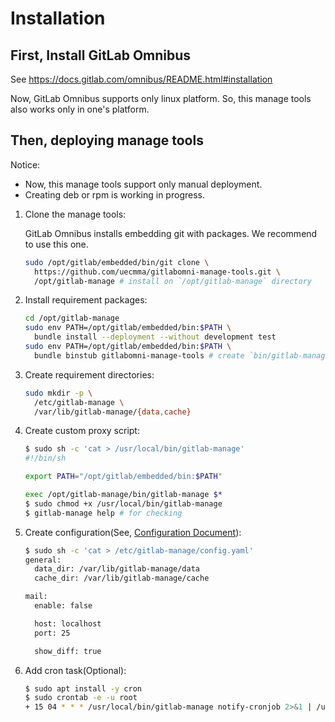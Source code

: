 # Installation

## First, Install GitLab Omnibus

See https://docs.gitlab.com/omnibus/README.html#installation

Now, GitLab Omnibus supports only linux platform.
So, this manage tools also works only in one's platform.

## Then, deploying manage tools

Notice:

* Now, this manage tools support only manual deployment.
* Creating deb or rpm is working in progress.

1. Clone the manage tools:

    GitLab Omnibus installs embedding git with packages.
    We recommend to use this one.

    ```bash
    sudo /opt/gitlab/embedded/bin/git clone \
      https://github.com/uecmma/gitlabomni-manage-tools.git \
      /opt/gitlab-manage # install on `/opt/gitlab-manage` directory
    ```

2. Install requirement packages:

    ```bash
    cd /opt/gitlab-manage
    sudo env PATH=/opt/gitlab/embedded/bin:$PATH \
      bundle install --deployment --without development test
    sudo env PATH=/opt/gitlab/embedded/bin:$PATH \
      bundle binstub gitlabomni-manage-tools # create `bin/gitlab-manage` script
    ```

3. Create requirement directories:

    ```bash
    sudo mkdir -p \
      /etc/gitlab-manage \
      /var/lib/gitlab-manage/{data,cache}
    ```

4. Create custom proxy script:

    ```bash
    $ sudo sh -c 'cat > /usr/local/bin/gitlab-manage'
    #!/bin/sh

    export PATH="/opt/gitlab/embedded/bin:$PATH"

    exec /opt/gitlab-manage/bin/gitlab-manage $*
    $ sudo chmod +x /usr/local/bin/gitlab-manage
    $ gitlab-manage help # for checking
    ```

5. Create configuration(See, [Configuration Document](Configuration.md)):

    ```bash
    $ sudo sh -c 'cat > /etc/gitlab-manage/config.yaml'
    general:
      data_dir: /var/lib/gitlab-manage/data
      cache_dir: /var/lib/gitlab-manage/cache

    mail:
      enable: false

      host: localhost
      port: 25

      show_diff: true
    ```

6. Add cron task(Optional):

    ```bash
    $ sudo apt install -y cron
    $ sudo crontab -e -u root
    + 15 04 * * * /usr/local/bin/gitlab-manage notify-cronjob 2>&1 | /usr/bin/logger -t gitlab-manage
    ```
